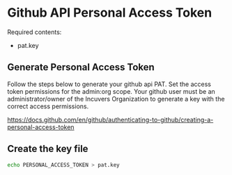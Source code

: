 # Github API Personal Access Token

Required contents:
 - pat.key

## Generate Personal Access Token
Follow the steps below to generate your github api PAT. Set the access token permissions for the admin:org scope. Your github user must be an administrator/owner of the Incuvers Organization to generate a key with the correct access permissions.

https://docs.github.com/en/github/authenticating-to-github/creating-a-personal-access-token

## Create the key file
```bash
echo PERSONAL_ACCESS_TOKEN > pat.key
```

